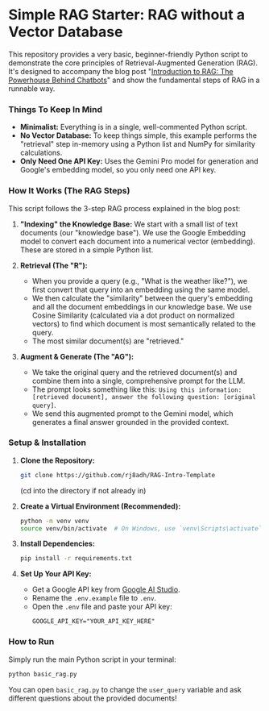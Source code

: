 # Simple RAG Starter: RAG without a Vector Database

This repository provides a very basic, beginner-friendly Python script to demonstrate the core principles of Retrieval-Augmented Generation (RAG). It's designed to accompany the blog post "[Introduction to RAG: The Powerhouse Behind Chatbots](<Your Blog Post Link Here>)" and show the fundamental steps of RAG in a runnable way.

### Things To Keep In Mind

-   **Minimalist:** Everything is in a single, well-commented Python script.
-   **No Vector Database:** To keep things simple, this example performs the "retrieval" step in-memory using a Python list and NumPy for similarity calculations.
-   **Only Need One API Key:** Uses the Gemini Pro model for generation and Google's embedding model, so you only need one API key.

### How It Works (The RAG Steps)

This script follows the 3-step RAG process explained in the blog post:

1.  **"Indexing" the Knowledge Base:** We start with a small list of text documents (our "knowledge base"). We use the Google Embedding model to convert each document into a numerical vector (embedding). These are stored in a simple Python list.

2.  **Retrieval (The "R"):**
    -   When you provide a query (e.g., "What is the weather like?"), we first convert that query into an embedding using the same model.
    -   We then calculate the "similarity" between the query's embedding and all the document embeddings in our knowledge base. We use Cosine Similarity (calculated via a dot product on normalized vectors) to find which document is most semantically related to the query.
    -   The most similar document(s) are "retrieved."

3.  **Augment & Generate (The "AG"):**
    -   We take the original query and the retrieved document(s) and combine them into a single, comprehensive prompt for the LLM.
    -   The prompt looks something like this: `Using this information: [retrieved document], answer the following question: [original query]`.
    -   We send this augmented prompt to the Gemini model, which generates a final answer grounded in the provided context.

### Setup & Installation

1.  **Clone the Repository:**
    ```bash
    git clone https://github.com/rj8adh/RAG-Intro-Template
    ```
    (cd into the directory if not already in)

2.  **Create a Virtual Environment (Recommended):**
    ```bash
    python -m venv venv
    source venv/bin/activate  # On Windows, use `venv\Scripts\activate`
    ```

3.  **Install Dependencies:**
    ```bash
    pip install -r requirements.txt
    ```

4.  **Set Up Your API Key:**
    -   Get a Google API key from [Google AI Studio](https://makersuite.google.com/app/apikey).
    -   Rename the `.env.example` file to `.env`.
    -   Open the `.env` file and paste your API key:
        ```
        GOOGLE_API_KEY="YOUR_API_KEY_HERE"
        ```

### How to Run

Simply run the main Python script in your terminal:

```bash
python basic_rag.py
```


You can open `basic_rag.py` to change the `user_query` variable and ask different questions about the provided documents!
